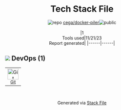 <!--
--- Readme.md Snippet without images Start ---
## Tech Stack
cega/docker-piler is built on the following main stack:


Full tech stack [here](/techstack.md)
--- Readme.md Snippet without images End ---

--- Readme.md Snippet with images Start ---
## Tech Stack
cega/docker-piler is built on the following main stack:


Full tech stack [here](/techstack.md)
--- Readme.md Snippet with images End ---
-->
<div align="center">

# Tech Stack File
![](https://img.stackshare.io/repo.svg "repo") [cega/docker-piler](https://github.com/cega/docker-piler)![](https://img.stackshare.io/public_badge.svg "public")
<br/><br/>
|1<br/>Tools used|11/21/23 <br/>Report generated|
|------|------|
</div>

## <img src='https://img.stackshare.io/devops.svg'/> DevOps (1)
<table><tr>
  <td align='center'>
  <img width='36' height='36' src='https://img.stackshare.io/service/1046/git.png' alt='Git'>
  <br>
  <sub><a href="http://git-scm.com/">Git</a></sub>
  <br>
  <sub></sub>
</td>

</tr>
</table>

<br/>
<div align='center'>

Generated via [Stack File](https://github.com/marketplace/stack-file)
